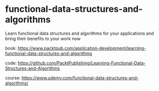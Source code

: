 # functional-data-structures-and-algorithms

Learn functional data structures and algorithms for your applications and bring their benefits to your work now

book: https://www.packtpub.com/application-development/learning-functional-data-structures-and-algorithms

code: https://github.com/PacktPublishing/Learning-Functional-Data-Structures-and-Algorithms

course: https://www.udemy.com/functional-data-structures-and-algorithms/
